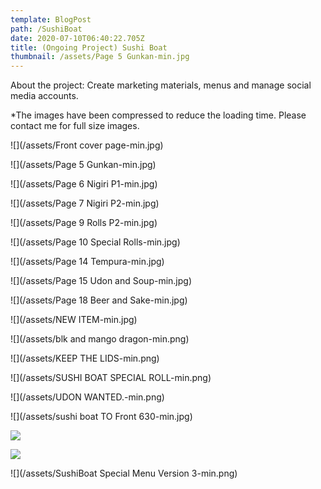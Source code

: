 ```yaml
---
template: BlogPost
path: /SushiBoat
date: 2020-07-10T06:40:22.705Z
title: (Ongoing Project) Sushi Boat
thumbnail: /assets/Page 5 Gunkan-min.jpg
---
```

About the project: Create marketing materials, menus and manage social media accounts.

\*The images have been compressed to reduce the loading time. Please contact me for full size images.

![](/assets/Front cover page-min.jpg)

![](/assets/Page 5 Gunkan-min.jpg)

![](/assets/Page 6 Nigiri P1-min.jpg)

![](/assets/Page 7 Nigiri P2-min.jpg)

![](/assets/Page 9 Rolls P2-min.jpg)

![](/assets/Page 10 Special Rolls-min.jpg)

![](/assets/Page 14 Tempura-min.jpg)

![](/assets/Page 15 Udon and Soup-min.jpg)

![](/assets/Page 18 Beer and Sake-min.jpg)

![](/assets/NEW ITEM-min.jpg)

![](/assets/blk and mango dragon-min.png)

![](/assets/KEEP THE LIDS-min.png)

![](/assets/SUSHI BOAT SPECIAL ROLL-min.png)

![](/assets/UDON WANTED.-min.png)

![](/assets/sushi boat TO Front 630-min.jpg)

![](/assets/107510493_276370363704255_1120172099109614407_n.png)

![](/assets/107641647_687365931817697_3039658390318914915_n.png)

![](/assets/SushiBoat Special Menu Version 3-min.png)
